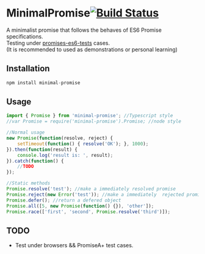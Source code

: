 # MinimalPromise[![Build Status](https://travis-ci.org/wilsoncook/mini-promise.svg?branch=master)](https://travis-ci.org/wilsoncook/mini-promise)
A minimalist promise that follows the behaves of ES6 Promise specifications.   
Testing under [promises-es6-tests](https://github.com/promises-es6/promises-es6) cases.  
(It is recommended to used as demonstrations or personal learning)  
  
## Installation
```js
npm install minimal-promise
```
  
## Usage
```js
import { Promise } from 'minimal-promise'; //Typescript style
//var Promise = require('minimal-promise').Promise; //node style

//Normal usage
new Promise(function(resolve, reject) {
    setTimeout(function() { resolve('OK'); }, 1000);
}).then(function(result) {
    console.log('result is: ', result);
}).catch(function() {
    //TODO
});

//Static methods
Promise.resolve('test'); //make a immediately resolved promise
Promise.reject(new Error('test')); //make a immediately  rejected promise
Promise.defer(); //return a defered object
Promise.all([5, new Promise(function() {}), 'other']);
Promise.race(['first', 'second', Promise.resolve('third')]);
```

## TODO
* Test under browsers && PromiseA+ test cases.